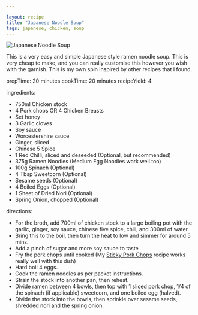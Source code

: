 ```yaml
---

layout: recipe
title: "Japanese Noodle Soup"
tags: japanese, chicken, soup
---
```


![Japanese Noodle Soup](/recipes/pix/japanese-noodle-soup.webp)

This is a very easy and simple Japanese style ramen noodle soup. This is very cheap to make, and you can really customise this however you wish with the garnish. This is my own spin inspired by other recipes that I found.

prepTime: 20 minutes
cookTime: 20 minutes
recipeYield: 4

ingredients:
- 750ml Chicken stock
- 4 Pork chops OR 4 Chicken Breasts
- Set honey
- 3 Garlic cloves
- Soy sauce
- Worcestershire sauce
- Ginger, sliced
- Chinese 5 Spice
- 1 Red Chilli, sliced and deseeded (Optional, but recommended)
- 375g Ramen Noodles (Medium Egg Noodles work well too)
- 100g Spinach (Optional)
- 4 Tbsp Sweetcorn (Optional)
- Sesame seeds (Optional)
- 4 Boiled Eggs (Optional)
- 1 Sheet of Dried Nori (Optional)
- Spring Onion, chopped (Optional)

directions:
- For the broth, add 700ml of chicken stock to a large boiling pot with the garlic, ginger, soy sauce, chinese five spice, chili, and 300ml of water.
- Bring this to the boil, then turn the heat to low and simmer for around 5 mins.
- Add a pinch of sugar and more soy sauce to taste
- Fry the pork chops until cooked (My [Sticky Pork Chops](/recipes/sticky-porkchops) recipe works really well with this dish)
- Hard boil 4 eggs.
- Cook the ramen noodles as per packet instructions.
- Strain the stock into another pan, then reheat.
- Divide ramen between 4 bowls, then top with 1 sliced pork chop, 1/4 of the spinach (if applicable) sweetcorn, and one boiled egg (halved).
- Divide the stock into the bowls, then sprinkle over sesame seeds, shredded nori and the spring onion.
